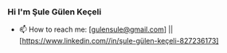 ### Hi I'm Şule Gülen Keçeli
- 📫 How to reach me:
[gulensule@gmail.com] || [https://www.linkedin.com//in/şule-gülen-keçeli-827236173]
<!--
**gulen-sule/gulen-sule** is a ✨ _special_ ✨ repository because its `README.md` (this file) appears on your GitHub profile.

Here are some ideas to get you started:

- 🔭 I’m currently working on ...
- 🌱 I’m currently learning ...
- 👯 I’m looking to collaborate on ...
- 🤔 I’m looking for help with ...
- 💬 Ask me about ...

- 😄 Pronouns: ...
- ⚡ Fun fact: ...
-->

